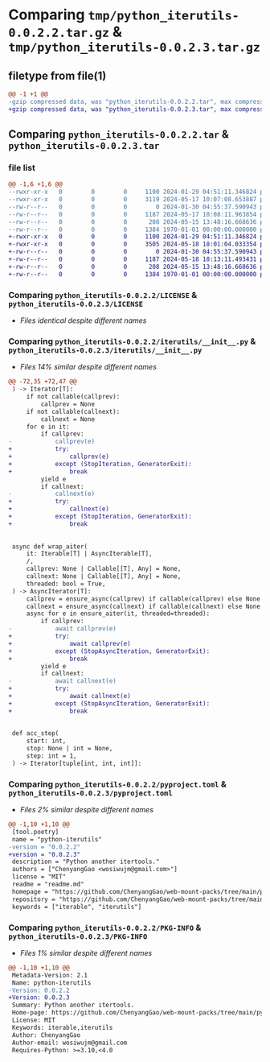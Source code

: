 # Comparing `tmp/python_iterutils-0.0.2.2.tar.gz` & `tmp/python_iterutils-0.0.2.3.tar.gz`

## filetype from file(1)

```diff
@@ -1 +1 @@
-gzip compressed data, was "python_iterutils-0.0.2.2.tar", max compression
+gzip compressed data, was "python_iterutils-0.0.2.3.tar", max compression
```

## Comparing `python_iterutils-0.0.2.2.tar` & `python_iterutils-0.0.2.3.tar`

### file list

```diff
@@ -1,6 +1,6 @@
--rwxr-xr-x   0        0        0     1100 2024-01-29 04:51:11.346824 python_iterutils-0.0.2.2/LICENSE
--rwxr-xr-x   0        0        0     3119 2024-05-17 10:07:08.653887 python_iterutils-0.0.2.2/iterutils/__init__.py
--rw-r--r--   0        0        0        0 2024-01-30 04:55:37.590943 python_iterutils-0.0.2.2/iterutils/py.typed
--rw-r--r--   0        0        0     1187 2024-05-17 10:08:11.963854 python_iterutils-0.0.2.2/pyproject.toml
--rw-r--r--   0        0        0      208 2024-05-15 13:48:16.668636 python_iterutils-0.0.2.2/readme.md
--rw-r--r--   0        0        0     1384 1970-01-01 00:00:00.000000 python_iterutils-0.0.2.2/PKG-INFO
+-rwxr-xr-x   0        0        0     1100 2024-01-29 04:51:11.346824 python_iterutils-0.0.2.3/LICENSE
+-rwxr-xr-x   0        0        0     3505 2024-05-18 18:01:04.033354 python_iterutils-0.0.2.3/iterutils/__init__.py
+-rw-r--r--   0        0        0        0 2024-01-30 04:55:37.590943 python_iterutils-0.0.2.3/iterutils/py.typed
+-rw-r--r--   0        0        0     1187 2024-05-18 18:13:11.493431 python_iterutils-0.0.2.3/pyproject.toml
+-rw-r--r--   0        0        0      208 2024-05-15 13:48:16.668636 python_iterutils-0.0.2.3/readme.md
+-rw-r--r--   0        0        0     1384 1970-01-01 00:00:00.000000 python_iterutils-0.0.2.3/PKG-INFO
```

### Comparing `python_iterutils-0.0.2.2/LICENSE` & `python_iterutils-0.0.2.3/LICENSE`

 * *Files identical despite different names*

### Comparing `python_iterutils-0.0.2.2/iterutils/__init__.py` & `python_iterutils-0.0.2.3/iterutils/__init__.py`

 * *Files 14% similar despite different names*

```diff
@@ -72,35 +72,47 @@
 ) -> Iterator[T]:
     if not callable(callprev):
         callprev = None
     if not callable(callnext):
         callnext = None
     for e in it:
         if callprev:
-            callprev(e)
+            try:
+                callprev(e)
+            except (StopIteration, GeneratorExit):
+                break
         yield e
         if callnext:
-            callnext(e)
+            try:
+                callnext(e)
+            except (StopIteration, GeneratorExit):
+                break
 
 
 async def wrap_aiter(
     it: Iterable[T] | AsyncIterable[T], 
     /, 
     callprev: None | Callable[[T], Any] = None, 
     callnext: None | Callable[[T], Any] = None,  
     threaded: bool = True, 
 ) -> AsyncIterator[T]:
     callprev = ensure_async(callprev) if callable(callprev) else None
     callnext = ensure_async(callnext) if callable(callnext) else None
     async for e in ensure_aiter(it, threaded=threaded):
         if callprev:
-            await callprev(e)
+            try:
+                await callprev(e)
+            except (StopAsyncIteration, GeneratorExit):
+                break
         yield e
         if callnext:
-            await callnext(e)
+            try:
+                await callnext(e)
+            except (StopAsyncIteration, GeneratorExit):
+                break
 
 
 def acc_step(
     start: int, 
     stop: None | int = None, 
     step: int = 1, 
 ) -> Iterator[tuple[int, int, int]]:
```

### Comparing `python_iterutils-0.0.2.2/pyproject.toml` & `python_iterutils-0.0.2.3/pyproject.toml`

 * *Files 2% similar despite different names*

```diff
@@ -1,10 +1,10 @@
 [tool.poetry]
 name = "python-iterutils"
-version = "0.0.2.2"
+version = "0.0.2.3"
 description = "Python another itertools."
 authors = ["ChenyangGao <wosiwujm@gmail.com>"]
 license = "MIT"
 readme = "readme.md"
 homepage = "https://github.com/ChenyangGao/web-mount-packs/tree/main/python-module/python-iterutils"
 repository = "https://github.com/ChenyangGao/web-mount-packs/tree/main/python-module/python-iterutils"
 keywords = ["iterable", "iterutils"]
```

### Comparing `python_iterutils-0.0.2.2/PKG-INFO` & `python_iterutils-0.0.2.3/PKG-INFO`

 * *Files 1% similar despite different names*

```diff
@@ -1,10 +1,10 @@
 Metadata-Version: 2.1
 Name: python-iterutils
-Version: 0.0.2.2
+Version: 0.0.2.3
 Summary: Python another itertools.
 Home-page: https://github.com/ChenyangGao/web-mount-packs/tree/main/python-module/python-iterutils
 License: MIT
 Keywords: iterable,iterutils
 Author: ChenyangGao
 Author-email: wosiwujm@gmail.com
 Requires-Python: >=3.10,<4.0
```

